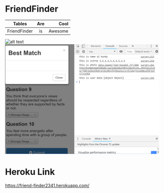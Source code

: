 # FriendFinder
| Tables        | Are           | Cool  |
| ------------- |:-------------:| -----:|
|FriendFinder   |is             |Awesome|


![alt text](images/connet.PNG "Logo Title Text 1")
![alt text](images/consoleLogImgs.PNG "Logo Title Text 1")


# Heroku Link
https://friend-finder2341.herokuapp.com/

